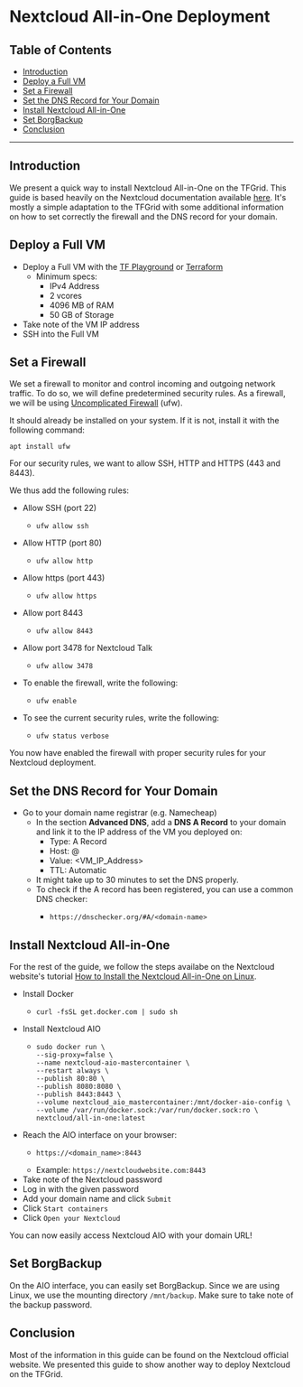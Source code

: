 <h1> Nextcloud All-in-One Deployment </h1>

<h2> Table of Contents </h2>

- [Introduction](#introduction)
- [Deploy a Full VM](#deploy-a-full-vm)
- [Set a Firewall](#set-a-firewall)
- [Set the DNS Record for Your Domain](#set-the-dns-record-for-your-domain)
- [Install Nextcloud All-in-One](#install-nextcloud-all-in-one)
- [Set BorgBackup](#set-borgbackup)
- [Conclusion](#conclusion)

***

## Introduction

We present a quick way to install Nextcloud All-in-One on the TFGrid. This guide is based heavily on the Nextcloud documentation available [here](https://nextcloud.com/blog/how-to-install-the-nextcloud-all-in-one-on-linux/). It's mostly a simple adaptation to the TFGrid with some additional information on how to set correctly the firewall and the DNS record for your domain.



## Deploy a Full VM

* Deploy a Full VM with the [TF Playground](https://www.manual.grid.tf/getstarted/ssh_guide/ssh_openssh.html) or [Terraform](https://www.manual.grid.tf/terraform/terraform_full_vm.html)
  * Minimum specs:
    * IPv4 Address
    * 2 vcores 
    * 4096 MB of RAM
    * 50 GB of Storage
* Take note of the VM IP address
* SSH into the Full VM



## Set a Firewall

We set a firewall to monitor and control incoming and outgoing network traffic. To do so, we will define predetermined security rules. As a firewall, we will be using [Uncomplicated Firewall](https://wiki.ubuntu.com/UncomplicatedFirewall) (ufw).

It should already be installed on your system. If it is not, install it with the following command:

```
apt install ufw
```

For our security rules, we want to allow SSH, HTTP and HTTPS (443 and 8443).

We thus add the following rules:

* Allow SSH (port 22)
  * ```
    ufw allow ssh
    ```
* Allow HTTP (port 80)
  * ```
    ufw allow http
    ```
* Allow https (port 443)
  * ```
    ufw allow https
    ```
* Allow port 8443
  * ```
    ufw allow 8443
    ```
* Allow port 3478 for Nextcloud Talk
  * ```
    ufw allow 3478
    ```

* To enable the firewall, write the following:
  * ```
    ufw enable
    ```

* To see the current security rules, write the following:
  * ```
    ufw status verbose
    ```

You now have enabled the firewall with proper security rules for your Nextcloud deployment.



## Set the DNS Record for Your Domain

* Go to your domain name registrar (e.g. Namecheap)
  * In the section **Advanced DNS**, add a **DNS A Record** to your domain and link it to the IP address of the VM you deployed on:
    * Type: A Record
    * Host: @
    * Value: <VM_IP_Address>
    * TTL: Automatic
  * It might take up to 30 minutes to set the DNS properly.
  * To check if the A record has been registered, you can use a common DNS checker:
    * ```
      https://dnschecker.org/#A/<domain-name>
      ```



## Install Nextcloud All-in-One

For the rest of the guide, we follow the steps availabe on the Nextcloud website's tutorial [How to Install the Nextcloud All-in-One on Linux](https://nextcloud.com/blog/how-to-install-the-nextcloud-all-in-one-on-linux/).

* Install Docker
  * ```
    curl -fsSL get.docker.com | sudo sh
    ```
* Install Nextcloud AIO
  * ```
    sudo docker run \
    --sig-proxy=false \
    --name nextcloud-aio-mastercontainer \
    --restart always \
    --publish 80:80 \
    --publish 8080:8080 \
    --publish 8443:8443 \
    --volume nextcloud_aio_mastercontainer:/mnt/docker-aio-config \
    --volume /var/run/docker.sock:/var/run/docker.sock:ro \
    nextcloud/all-in-one:latest
    ```
* Reach the AIO interface on your browser:
  * ```
    https://<domain_name>:8443
    ```
  * Example: `https://nextcloudwebsite.com:8443`
* Take note of the Nextcloud password
* Log in with the given password
* Add your domain name and click `Submit`
* Click `Start containers`
* Click `Open your Nextcloud`

You can now easily access Nextcloud AIO with your domain URL!


## Set BorgBackup

On the AIO interface, you can easily set BorgBackup. Since we are using Linux, we use the mounting directory `/mnt/backup`. Make sure to take note of the backup password.

## Conclusion

Most of the information in this guide can be found on the Nextcloud official website. We presented this guide to show another way to deploy Nextcloud on the TFGrid.